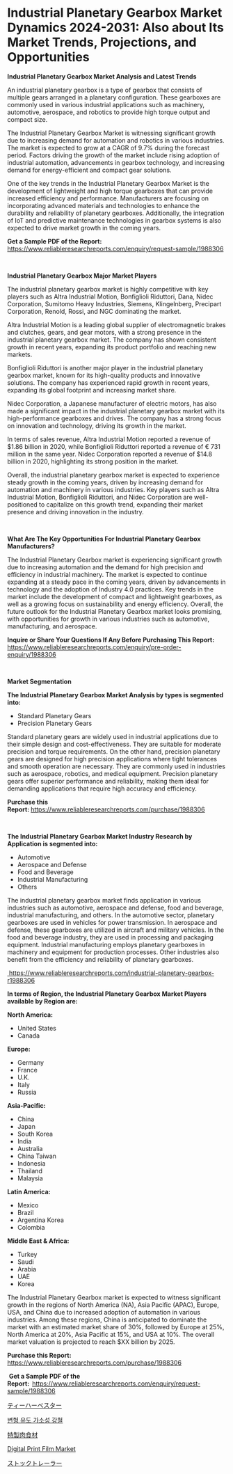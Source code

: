 <p><h1>Industrial Planetary Gearbox Market Dynamics 2024-2031: Also about Its Market Trends, Projections, and Opportunities</h1></p><p><strong>Industrial Planetary Gearbox Market Analysis and Latest Trends</strong></p>
<p><p>An industrial planetary gearbox is a type of gearbox that consists of multiple gears arranged in a planetary configuration. These gearboxes are commonly used in various industrial applications such as machinery, automotive, aerospace, and robotics to provide high torque output and compact size.</p><p>The Industrial Planetary Gearbox Market is witnessing significant growth due to increasing demand for automation and robotics in various industries. The market is expected to grow at a CAGR of 9.7% during the forecast period. Factors driving the growth of the market include rising adoption of industrial automation, advancements in gearbox technology, and increasing demand for energy-efficient and compact gear solutions.</p><p>One of the key trends in the Industrial Planetary Gearbox Market is the development of lightweight and high torque gearboxes that can provide increased efficiency and performance. Manufacturers are focusing on incorporating advanced materials and technologies to enhance the durability and reliability of planetary gearboxes. Additionally, the integration of IoT and predictive maintenance technologies in gearbox systems is also expected to drive market growth in the coming years.</p></p>
<p><strong>Get a Sample PDF of the Report:&nbsp;</strong> <a href="https://www.reliableresearchreports.com/enquiry/request-sample/1988306">https://www.reliableresearchreports.com/enquiry/request-sample/1988306</a></p>
<p>&nbsp;</p>
<p><strong>Industrial Planetary Gearbox Major Market Players</strong></p>
<p><p>The industrial planetary gearbox market is highly competitive with key players such as Altra Industrial Motion, Bonfiglioli Riduttori, Dana, Nidec Corporation, Sumitomo Heavy Industries, Siemens, Klingelnberg, Precipart Corporation, Renold, Rossi, and NGC dominating the market. </p><p>Altra Industrial Motion is a leading global supplier of electromagnetic brakes and clutches, gears, and gear motors, with a strong presence in the industrial planetary gearbox market. The company has shown consistent growth in recent years, expanding its product portfolio and reaching new markets.</p><p>Bonfiglioli Riduttori is another major player in the industrial planetary gearbox market, known for its high-quality products and innovative solutions. The company has experienced rapid growth in recent years, expanding its global footprint and increasing market share.</p><p>Nidec Corporation, a Japanese manufacturer of electric motors, has also made a significant impact in the industrial planetary gearbox market with its high-performance gearboxes and drives. The company has a strong focus on innovation and technology, driving its growth in the market.</p><p>In terms of sales revenue, Altra Industrial Motion reported a revenue of $1.86 billion in 2020, while Bonfiglioli Riduttori reported a revenue of € 731 million in the same year. Nidec Corporation reported a revenue of $14.8 billion in 2020, highlighting its strong position in the market.</p><p>Overall, the industrial planetary gearbox market is expected to experience steady growth in the coming years, driven by increasing demand for automation and machinery in various industries. Key players such as Altra Industrial Motion, Bonfiglioli Riduttori, and Nidec Corporation are well-positioned to capitalize on this growth trend, expanding their market presence and driving innovation in the industry.</p></p>
<p>&nbsp;</p>
<p><strong>What Are The Key Opportunities For Industrial Planetary Gearbox Manufacturers?</strong></p>
<p><p>The Industrial Planetary Gearbox market is experiencing significant growth due to increasing automation and the demand for high precision and efficiency in industrial machinery. The market is expected to continue expanding at a steady pace in the coming years, driven by advancements in technology and the adoption of Industry 4.0 practices. Key trends in the market include the development of compact and lightweight gearboxes, as well as a growing focus on sustainability and energy efficiency. Overall, the future outlook for the Industrial Planetary Gearbox market looks promising, with opportunities for growth in various industries such as automotive, manufacturing, and aerospace.</p></p>
<p><strong>Inquire or Share Your Questions If Any Before Purchasing This Report:</strong> <a href="https://www.reliableresearchreports.com/enquiry/pre-order-enquiry/1988306">https://www.reliableresearchreports.com/enquiry/pre-order-enquiry/1988306</a></p>
<p>&nbsp;</p>
<p><strong>Market Segmentation</strong></p>
<p><strong>The Industrial Planetary Gearbox Market Analysis by types is segmented into:</strong></p>
<p><ul><li>Standard Planetary Gears</li><li>Precision Planetary Gears</li></ul></p>
<p><p>Standard planetary gears are widely used in industrial applications due to their simple design and cost-effectiveness. They are suitable for moderate precision and torque requirements. On the other hand, precision planetary gears are designed for high precision applications where tight tolerances and smooth operation are necessary. They are commonly used in industries such as aerospace, robotics, and medical equipment. Precision planetary gears offer superior performance and reliability, making them ideal for demanding applications that require high accuracy and efficiency.</p></p>
<p><strong>Purchase this Report:&nbsp;</strong><a href="https://www.reliableresearchreports.com/purchase/1988306">https://www.reliableresearchreports.com/purchase/1988306</a></p>
<p>&nbsp;</p>
<p><strong>The Industrial Planetary Gearbox Market Industry Research by Application is segmented into:</strong></p>
<p><ul><li>Automotive</li><li>Aerospace and Defense</li><li>Food and Beverage</li><li>Industrial Manufacturing</li><li>Others</li></ul></p>
<p><p>The industrial planetary gearbox market finds application in various industries such as automotive, aerospace and defense, food and beverage, industrial manufacturing, and others. In the automotive sector, planetary gearboxes are used in vehicles for power transmission. In aerospace and defense, these gearboxes are utilized in aircraft and military vehicles. In the food and beverage industry, they are used in processing and packaging equipment. Industrial manufacturing employs planetary gearboxes in machinery and equipment for production processes. Other industries also benefit from the efficiency and reliability of planetary gearboxes.</p></p>
<p><a href="https://www.reliableresearchreports.com/industrial-planetary-gearbox-r1988306">&nbsp;https://www.reliableresearchreports.com/industrial-planetary-gearbox-r1988306</a></p>
<p><strong>In terms of Region, the Industrial Planetary Gearbox Market Players available by Region are:</strong></p>
<p>
    <p> <strong> North America: </strong>
        <ul>
            <li>United States</li>
            <li>Canada</li>
        </ul>
        </p> 
    <p> <strong> Europe: </strong>
        <ul>
            <li>Germany</li>
            <li>France</li>
            <li>U.K.</li>
            <li>Italy</li>
            <li>Russia</li>
        </ul>
        </p> 
    <p> <strong> Asia-Pacific: </strong>
        <ul>
            <li>China</li>
            <li>Japan</li>
            <li>South Korea</li>
            <li>India</li>
            <li>Australia</li>
            <li>China Taiwan</li>
            <li>Indonesia</li>
            <li>Thailand</li>
            <li>Malaysia</li>
        </ul>
        </p> 
    <p> <strong> Latin America: </strong>
        <ul>
            <li>Mexico</li>
            <li>Brazil</li>
            <li>Argentina Korea</li>
            <li>Colombia</li>
        </ul>
        </p> 
    <p> <strong> Middle East & Africa: </strong>
        <ul>
            <li>Turkey</li>
            <li>Saudi</li>
            <li>Arabia</li>
            <li>UAE</li>
            <li>Korea</li>
        </ul>
    </p>
    </p>
<p><p>The Industrial Planetary Gearbox market is expected to witness significant growth in the regions of North America (NA), Asia Pacific (APAC), Europe, USA, and China due to increased adoption of automation in various industries. Among these regions, China is anticipated to dominate the market with an estimated market share of 30%, followed by Europe at 25%, North America at 20%, Asia Pacific at 15%, and USA at 10%. The overall market valuation is projected to reach $XX billion by 2025.</p></p>
<p><strong>Purchase this Report: </strong><a href="https://www.reliableresearchreports.com/purchase/1988306">https://www.reliableresearchreports.com/purchase/1988306</a></p>
<p>&nbsp;<strong>Get a Sample PDF of the Report:&nbsp;&nbsp;</strong><a href="https://www.reliableresearchreports.com/enquiry/request-sample/1988306">https://www.reliableresearchreports.com/enquiry/request-sample/1988306</a></p>
<p><strong></strong></p>
<p><p><a href="https://github.com/xtkhtofdt934839/Market-Research-Report-List-1/blob/main/172468633863.md">ティーハーベスター</a></p><p><a href="https://github.com/rsg307664904/Market-Research-Report-List-1/blob/main/295533031117.md">변형 유도 가소성 강철</a></p><p><a href="https://medium.com/@colinom7865/%E5%B0%82%E9%96%80%E5%AD%A6%E9%83%A8%E8%82%89%E5%8E%9F%E6%96%99%E5%B8%82%E5%A0%B4%E3%81%AE%E3%82%A4%E3%83%B3%E3%82%B5%E3%82%A4%E3%83%88-%E5%B8%82%E5%A0%B4%E5%8B%95%E5%90%91-%E6%88%90%E9%95%B7-2024%E5%B9%B4%E3%81%8B%E3%82%892031%E5%B9%B4%E3%81%BE%E3%81%A7%E3%81%AE%E4%BA%88%E6%B8%AC-1976670e486c">特製肉食材</a></p><p><a href="https://issuu.com/reportprime-2/docs/digital-print-film-market-size-2030.pptx">Digital Print Film Market</a></p><p><a href="https://github.com/ddwcuskozol07187/Market-Research-Report-List-1/blob/main/343596333864.md">ストックトレーラー</a></p></p>
